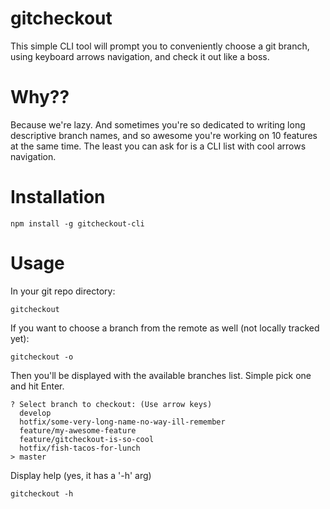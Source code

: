 # gitcheckout
This simple CLI tool will prompt you to conveniently choose a git branch, using keyboard arrows navigation, and check it out like a boss.

# Why??
Because we're lazy.
And sometimes you're so dedicated to writing long descriptive branch names, and so awesome you're working on 10 features at the same time. The least you can ask for is a CLI list with cool arrows navigation.

# Installation
`npm install -g gitcheckout-cli`

# Usage
In your git repo directory:

`gitcheckout`

If you want to choose a branch from the remote as well (not locally tracked yet):

`gitcheckout -o`

Then you'll be displayed with the available branches list. Simple pick one and hit Enter.
```
? Select branch to checkout: (Use arrow keys)
  develop
  hotfix/some-very-long-name-no-way-ill-remember
  feature/my-awesome-feature
  feature/gitcheckout-is-so-cool
  hotfix/fish-tacos-for-lunch
> master
```

Display help (yes, it has a '-h' arg)

`gitcheckout -h`


